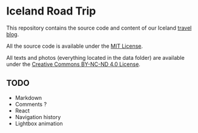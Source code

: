 # Iceland Road Trip

This repository contains the source code and content of our Iceland
[travel blog](http://islande.nokto.net).

All the source code is available under the
[MIT License](https://opensource.org/licenses/MIT).

All texts and photos (everything located in the data folder) are available under
the [Creative Commons BY-NC-ND 4.0 License](https://creativecommons.org/licenses/by-nc-nd/4.0/).


## TODO

* Markdown
* Comments ?
* React
* Navigation history
* Lightbox animation
